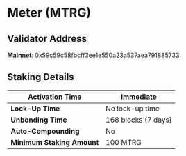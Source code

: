 # Meter (MTRG)

## **Validator Address**

**Mainnet**: 0x59c59c58fbcff3ee1e550a23a537aea791885733

## Staking Details

| **Activation Time**        | Immediate           |
| -------------------------- | ------------------- |
| **Lock-Up Time**           | No lock-up time     |
| **Unbonding Time**         | 168 blocks (7 days) |
| **Auto-Compounding**       | No                  |
| **Minimum Staking Amount** | 100 MTRG            |

